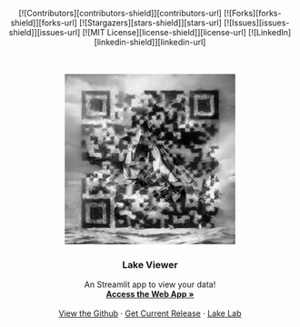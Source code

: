 <a id="readme-top"></a>



<div align = center>

[![Contributors][contributors-shield]][contributors-url]
[![Forks][forks-shield]][forks-url]
[![Stargazers][stars-shield]][stars-url]
[![Issues][issues-shield]][issues-url]
[![MIT License][license-shield]][license-url]
[![LinkedIn][linkedin-shield]][linkedin-url]



<br>
<!-- PROJECT LOGO -->
<br />
<div align="center">
  <a href="[https://github.com/othneildrew/Best-README-Template](https://github.com/agadin/Lake_viewer)">
    <img src="images/lake_view_logo.jpg" alt="Logo" width="300" height="300">
  </a>

  <h3 align="center">Lake Viewer</h3>

  <p align="center">
    An Streamlit app to view your data!
    <br />
    <a href="https://lakeviewer.streamlit.app/"><strong>Access the Web App »</strong></a>
    <br />
    <br />
    <a href="[https://github.com/othneildrew/Best-README-Template](https://github.com/agadin/Lake_viewer)">View the Github</a>
    ·
    <a href="https://github.com/agadin/Lake_viewer/releases">Get Current Release</a>
    ·
    <a href="https://lakelab.wustl.edu/">Lake Lab</a>
  </p>
</div>

